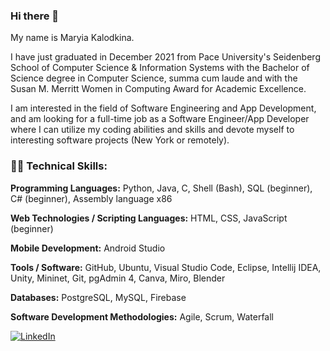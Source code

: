 ### Hi there 👋

My name is Maryia Kalodkina.

I have just graduated in December 2021 from Pace University's Seidenberg School of Computer Science & Information Systems with the Bachelor of Science degree in Computer Science, summa cum laude and with the Susan M. Merritt Women in Computing Award for Academic Excellence. 

I am interested in the field of Software Engineering and App Development, and am looking for a full-time job as a Software Engineer/App Developer where I can utilize my coding abilities and skills and devote myself to interesting software projects (New York or remotely).


### :woman_technologist: Technical Skills:

**Programming Languages:** Python, Java, C, Shell (Bash), SQL (beginner), C# (beginner), Assembly language x86

**Web Technologies / Scripting Languages:** HTML, CSS, JavaScript (beginner) 

**Mobile Development:** Android Studio

**Tools / Software:** GitHub, Ubuntu, Visual Studio Code, Eclipse, Intellij IDEA, Unity, Mininet, Git, pgAdmin 4, Canva, Miro, Blender

**Databases:** PostgreSQL, MySQL, Firebase

**Software Development Methodologies:** Agile, Scrum, Waterfall



[![LinkedIn](https://img.shields.io/badge/LinkedIn-0A66C2?style=for-the-badge&logo=LinkedIn&logoColor=white)](https://www.linkedin.com/in/maryiakalodkina/)





<!--
**maryiakalodkina/maryiakalodkina** is a ✨ _special_ ✨ repository because its `README.md` (this file) appears on your GitHub profile.

Here are some ideas to get you started:

- 🔭 I’m currently working on ...
- 🌱 I’m currently learning ...
- 👯 I’m looking to collaborate on ...
- 🤔 I’m looking for help with ...
- 💬 Ask me about ...
- 📫 How to reach me: ...
- 😄 Pronouns: ...
- ⚡ Fun fact: ...
-->
